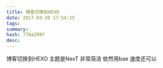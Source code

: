 ```yaml
---
title: 博客切换到HEXO
date: 2017-03-30 17:54:25
tags: 
summary: 
hash: 778a209f
desc: 
---
```



<quotation>
博客切换到HEXO   
主题是NexT   
非常简洁  
依然用bae  
速度还可以 
</quotation>
